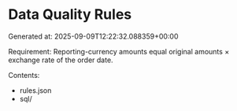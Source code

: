 # Data Quality Rules

Generated at: 2025-09-09T12:22:32.088359+00:00

Requirement: Reporting-currency amounts equal original amounts × exchange rate of the order date.

Contents:
- rules.json
- sql/
